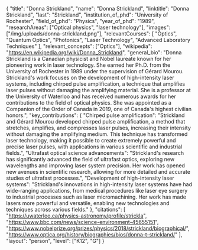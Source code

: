 {
  "title": "Donna Strickland",
  "name": "Donna Strickland",
  "linktitle": "Donna Strickland",
  "last": "Strickland",
  "institution_of_phd": "University of Rochester",
  "field_of_phd": "Physics",
  "year_of_phd": "1989",
  "researchAreas": ["Optical physics", "laser technology"],
  "images": ["/img/uploads/donna-strickland.png"],
  "relevantCourses": [
    "Optics",
    "Quantum Optics",
    "Photonics",
    "Laser Technology",
    "Advanced Laboratory Techniques"
  ],
  "relevant_concepts": ["Optics"],
  "wikipedia": "https://en.wikipedia.org/wiki/Donna_Strickland",
  "general_bio": "Donna Strickland is a Canadian physicist and Nobel laureate known for her pioneering work in laser technology. She earned her Ph.D. from the University of Rochester in 1989 under the supervision of Gérard Mourou. Strickland's work focuses on the development of high-intensity laser systems, including chirped pulse amplification, a technique that amplifies laser pulses without damaging the amplifying material. She is a professor at the University of Waterloo and has received numerous awards for her contributions to the field of optical physics. She was appointed as a Companion of the Order of Canada in 2019, one of Canada's highest civilian honors.",
  "key_contributions": {
    "Chirped pulse amplification": "Strickland and Gérard Mourou developed chirped pulse amplification, a method that stretches, amplifies, and compresses laser pulses, increasing their intensity without damaging the amplifying medium. This technique has transformed laser technology, making it possible to create extremely powerful and precise laser pulses, with applications in various scientific and industrial fields.",
    "Ultrafast optical science advancements": "Strickland's research has significantly advanced the field of ultrafast optics, exploring new wavelengths and improving laser system precision. Her work has opened new avenues in scientific research, allowing for more detailed and accurate studies of ultrafast processes.",
    "Development of high-intensity laser systems": "Strickland's innovations in high-intensity laser systems have had wide-ranging applications, from medical procedures like laser eye surgery to industrial processes such as laser micromachining. Her work has made lasers more powerful and versatile, enabling new technologies and techniques across various fields."
  },
  "citations": [
    "https://uwaterloo.ca/physics-astronomy/profile/strickla",
    "https://www.bbc.com/news/science-environment-45655151",
    "https://www.nobelprize.org/prizes/physics/2018/strickland/biographical/",
    "https://www.optica.org/history/biographies/bios/donna-t-strickland/"
  ],
  "layout": "person",
  "level": ["K12", "G"]
}
